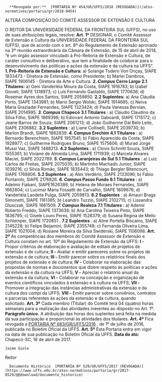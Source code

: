       **Revogada por:**  [PORTARIA Nº 454/GR/UFFS/2018 (REVOGADA)](/atos-normativos/portaria/gr/2018-0454) 

   ALTERA COMPOSIÇÃO DO COMITÊ ASSESSOR DE EXTENSÃO E CULTURA  

 O REITOR DA UNIVERSIDADE FEDERAL DA FRONTEIRA SUL (UFFS), no uso de suas atribuições legais, resolve:   **Art. 1º** DESIGNAR, o Comitê Assessor de Extensão e Cultura da UNIVERSIDADE FEDERAL DA FRONTEIRA SUL (UFFS), que de acordo com o art. 8º do Regulamento de Extensão aprovado na 3º reunião extraordinária da Câmara de Extensão, de 15 de abril de 2014, “é um órgão assessor vinculado à Pró-Reitoria de Extensão e Cultura, de caráter consultivo e deliberativo, que tem a finalidade de colaborar para o desenvolvimento das políticas e ações da extensão e da cultura na UFFS”. **1. Pró-Reitoria de Extensão e Cultura:**  a) Solange Todero Von Onçay, SIAPE 1833473 - Diretora de Extensão, como Presidente; b) Marlei Dambros, SIAPE 1906145 - Diretora de Arte e Cultura.  ***2. Campus* Cerro Largo**  **2.1 Titulares:**  a) Geni Vanderléia Moura da Costa, SIAPE 1916783; b) Izabel Gioveli, SIAPE 1318973; c) Luís Fernando Gastaldo, SIAPE 1770636; d) Rosemar Ayres dos Santos, SIAPE 2059850. **2.2 Suplentes:**  a) Ana Cláudia Porto, SIAPE 1343981; b) Mario Sergio Wolski, SIAPE 1914685; c) Neiva Maria Graziadei Fernandes, SIAPE 1323424; d) Paula Vanessa Bervian, SIAPE 2014995.  ***3. Campus* Chapecó**  **3.1 Titulares** : a) Cláudio Claudino da Silva Filho, SIAPE 1869398; b) Ediovani Antonio Gaboardi, SIAPE 1715172; c) Jeane Barros de Souza, SIAPE 2061213; d) João Guilherme Dal Belo Leite, SIAPE 2306882. **3.2 Suplentes** : a) Liane Colliselli, SIAPE 2039730; b) Marlon Brandt, SIAPE 1862839.  ***4. Campus* Erechim**  **4.1 Titulares** : a) Bernardo Berenchtein, SIAPE 1957541; b) Fábio Aparecido da Costa, SIAPE 1928977; c) Guilherme Rodrigues Bruno, SIAPE 1575606; d) Murad Jorge Mussi Vaz, SIAPE 1488213. **4.2 Suplentes** : a) Clovis Schmitt Souza, SIAPE 1555361; b) Viviane de Almeida Lima, SIAPE 1711939; c) Marcela Alvares Maciel, SIAPE 2022789.  ***5. Campus* Laranjeiras do Sul**  **5.1 Titulares** : a) Luiz Carlos de Freitas, SIAPE 2075035; b) Martinho Machado Junior, SIAPE 1039216; c) Silvia Romão, SIAPE 1835443; d) Thiago Bergler Bitencourt, SIAPE 1768806. **5.2 Suplentes** : a) Alex Verdério, SIAPE 2133096; b) Fábio Pontarolo, SIAPE 2176826.  ***6. Campus* Passo Fundo**  **6.1 Titulares** : a) Adelmir Fiabani, SIAPE1626386; b) Helena de Moraes Fernandes, SIAPE 1662804; c) Lucimar Maria Fossatti de Carvalho, SIAPE 1809676; d) Vanderléia Laodete Pulga, SIAPE 2059813. **6.2 Suplentes** : a) Amauri Braga Simonetti, SIAPE 1161385; b) Leandro Tuzzin, SIAPE 2102715; c) Lissandra Glusczak, SIAPE 1661509.  ***7. Campus* Realeza**  **7.1 Titulares** : a) Ademir Roberto Freddo, SIAPE 1373639; b) Ana Carolina Teixeira Pinto, SIAPE 1836795; c) Gisele Louro Peres, SIAPE 1526379; d) Susana Regina de Mello Schlemper, SIAPE 1720851 **.**  **7.2 Suplentes** : a) Aline Portella Biscaíno, SIAPE 2145228; b) Felipe Beijamini, SIAPE 2355748; c) Fernanda Oliveira Lima, SIAPE 1021004; d) Rosiane Moreira da Silva Swiderski, SIAPE 1106098.   **Art. 2º** As competências dos membros do Comitê Assessor de Extensão e Cultura constam no art. 10º do Regulamento de Extensão da UFFS: **I -** Propor critérios de elaboração e avaliação de editais de projetos de extensão e de cultura; **II -** Avaliar e emitir pareceres sobre os projetos de extensão e de cultura; **III -** Emitir parecer sobre os relatórios finais dos projetos de extensão e de cultura; **IV -** Colaborar na elaboração das propostas de normas e documentos que dizem respeito às políticas e ações da extensão e da cultura na UFFS; **V -** Apreciar o relatório anual da extensão e da cultura; **VI -** Colaborar na concepção e organização de eventos científicos vinculados à extensão e à cultura na UFFS; **VII -** Promover a integração das instâncias administrativas da extensão e da cultura dos *campi* da UFFS; **VIII -** Emitir parecer sobre convênios, contratos e parcerias referentes às ações da extensão e da cultura, quando solicitado.   **Art. 3º** Cada membro (Titular) do Comitê terá 04 (quatro) horas semanais para a realização das atividades inerentes ao disposto no Art. 1º. **Parágrafo único.** A atribuição das horas dos suplentes será feita na medida da sua participação e proporcional às atividades dos titulares.   **Art. 4º** Fica revogada a [PORTARIA Nº 683/GR/UFFS/2016](https://www.uffs.edu.br/atos-normativos/portaria/gr/2016-0683)  , de 1º de julho de 2016, publicada no Boletim Oficial da UFFS.   **Art. 5º** Esta Portaria entra em vigor na data de sua publicação no Boletim Oficial da UFFS.      **Data do ato:** Chapecó-SC, 18 de abril de 2017.   
 

    Jaime Giolo   
 Reitor 

      Documento Histórico  [PORTARIA Nº 529/GR/UFFS/2017 (REVOGADA)](https://www.uffs.edu.br/atos-normativos/portaria/gr/2017-0529/@@download/documento_historico)     
      